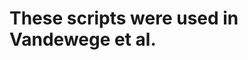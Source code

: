 
# These scripts were used in Vandewege et al. <title> <year>

## normPi.py 
This script will read in a small RNA BED file,  
normalize piRNA count data as parts per million (ppm),  
record how many locations a piRNA mapped to, and create  
a 2nd bed file with the ppm and map count information on each line.  
This script is used prior to calculating Zscores. 
  
Usage:  
`normPi.py <input.bed> > <output.bed2>`  

## piZscore.py
This script calculates 10nt overlap Zscores among overlapping piRNAs for an entire TE family.  
This reads a bed2 file  
  
Usage:  
`piZscore.py <input.bed2> > <Zscore.out>`


